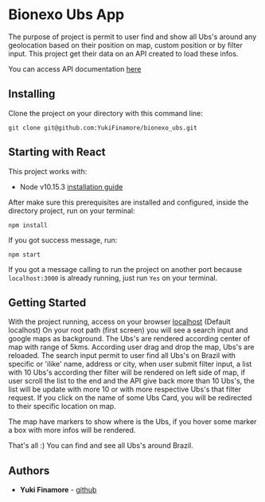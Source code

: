 # Bionexo Ubs App

The purpose of project is permit to user find and show all Ubs's around any geolocation based on their position on map, custom position or by filter input. This project get their data on an API created to load these infos.

You can access API documentation [here](https://github.com/YukiFinamore/bionexo_ubs_api)

## Installing

Clone the project on your directory with this command line:

```
git clone git@github.com:YukiFinamore/bionexo_ubs.git
```

## Starting with React

This project works with:
* Node v10.15.3 [installation guide](https://www.taniarascia.com/how-to-install-and-use-node-js-and-npm-mac-and-windows/)

After make sure this prerequisites are installed and configured, inside the directory project, run on your terminal:

```
npm install
```

If you got success message, run:
```
npm start
```

If you got a message calling to run the project on another port because `localhost:3000` is already running, just run `Yes` on your terminal.

## Getting Started

With the project running, access on your browser [localhost](http:localhost:3001) (Default localhost)
On your root path (first screen) you will see a search input and google maps as background. The Ubs's are rendered according center of map with range of 5kms. According user drag and drop the map, Ubs's are reloaded. The search input permit to user find all Ubs's on Brazil with specific or 'ilike' name, address or city, when user submit filter input, a list with 10 Ubs's according ther filter will be rendered on left side of map, if user scroll the list to the end and the API give back more than 10 Ubs's, the list will be update with more 10 or with more respective Ubs's that filter request. If you click on the name of some Ubs Card, you will be redirected to their specific location on map.

The map have markers to show where is the Ubs, if you hover some marker a box with more infos will be rendered.

That's all :)
You can find and see all Ubs's around Brazil.

## Authors

* **Yuki Finamore** - [github](https://github.com/YukiFinamore)
